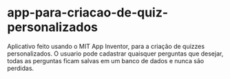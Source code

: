 # app-para-criacao-de-quiz-personalizados
Aplicativo feito usando o MIT App Inventor, para a criação de quizzes personalizados. O usuario pode cadastrar quaisquer perguntas que desejar, todas as perguntas ficam salvas em um banco de dados e nunca são perdidas.
